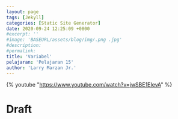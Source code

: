 ```yaml
---
layout: page
tags: [Jekyll]
categories: [Static Site Generator]
date: 2020-09-24 12:25:09 +0800
#excerpt: ''
#image: 'BASEURL/assets/blog/img/.png .jpg'
#description: 
#permalink: 
title: 'Variabel'
pelajaran: 'Pelajaran 15'
author: 'Larry Marzan Jr.'
---
```

{% youtube "https://www.youtube.com/watch?v=jwSBE1EIevA" %}

# Draft
<!-- 
https://www.mikedane.com/static-site-generators/jekyll/
Checklist Draft File created:
*1 Jekyll
*2 ArchLinux Installation
*3 Windows Installation
*4 Mac Installation
*5 Creating A Site
*6 Front Matter
*7 Writing Posts
*8 Writing Drafts
*9 Creating Pages
*10 Permalink
*11 Front Matter Defaults
*12 Plugins
*13 Themes
*14 Templates
*15 Variables
16 Includes
17 Looping Through Pages
18 Conditionals
19 Data Files
20 Static Files
21 Deploying To Github Pages
 -->